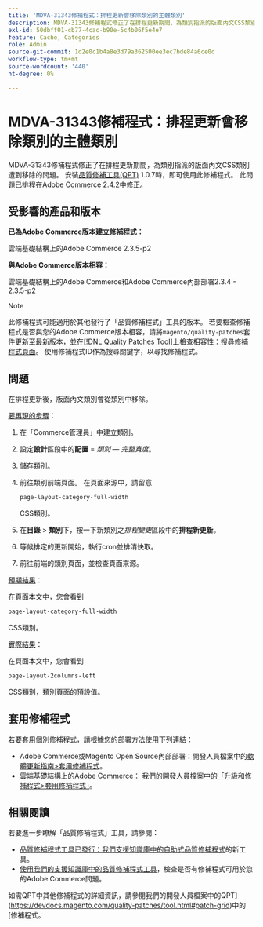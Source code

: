 ```yaml
---
title: 'MDVA-31343修補程式：排程更新會移除類別的主體類別'
description: MDVA-31343修補程式修正了在排程更新期間，為類別指派的版面內文CSS類別遭到移除的問題。 安裝[Quality Patches Tool (QPT)](/help/announcements/adobe-commerce-announcements/magento-quality-patches-released-new-tool-to-self-serve-quality-patches.md) 1.0.7時，即可使用此修補程式。 此問題已排程在Adobe Commerce 2.4.2中修正。
exl-id: 50dbff01-cb77-4cac-b90e-5c4b06f5e4e7
feature: Cache, Categories
role: Admin
source-git-commit: 1d2e0c1b4a8e3d79a362500ee3ec7bde84a6ce0d
workflow-type: tm+mt
source-wordcount: '440'
ht-degree: 0%

---
```


# MDVA-31343修補程式：排程更新會移除類別的主體類別

MDVA-31343修補程式修正了在排程更新期間，為類別指派的版面內文CSS類別遭到移除的問題。 安裝[品質修補工具(QPT)](/help/announcements/adobe-commerce-announcements/magento-quality-patches-released-new-tool-to-self-serve-quality-patches.md) 1.0.7時，即可使用此修補程式。 此問題已排程在Adobe Commerce 2.4.2中修正。

## 受影響的產品和版本

**已為Adobe Commerce版本建立修補程式：**

雲端基礎結構上的Adobe Commerce 2.3.5-p2

**與Adobe Commerce版本相容：**

雲端基礎結構上的Adobe Commerce和Adobe Commerce內部部署2.3.4 - 2.3.5-p2

>[!NOTE]
>
>此修補程式可能適用於其他發行了「品質修補程式」工具的版本。 若要檢查修補程式是否與您的Adobe Commerce版本相容，請將`magento/quality-patches`套件更新至最新版本，並在[[!DNL Quality Patches Tool]上檢查相容性：搜尋修補程式頁面](https://devdocs.magento.com/quality-patches/tool.html#patch-grid)。 使用修補程式ID作為搜尋關鍵字，以尋找修補程式。

## 問題

在排程更新後，版面內文類別會從類別中移除。

<u>要再現的步驟</u>：

1. 在「Commerce管理員」中建立類別。
1. 設定&#x200B;**設計**&#x200B;區段中的&#x200B;**配置** = *類別 — 完整寬度*。
1. 儲存類別。
1. 前往類別前端頁面。 在頁面來源中，請留意

   ```css
   page-layout-category-full-width
   ```

   CSS類別。
1. 在&#x200B;**目錄** > **類別**&#x200B;下，按一下新類別之&#x200B;*排程變更*&#x200B;區段中的&#x200B;**排程新更新**。
1. 等候排定的更新開始，執行cron並排清快取。
1. 前往前端的類別頁面，並檢查頁面來源。

<u>預期結果</u>：

在頁面本文中，您會看到

```css
page-layout-category-full-width
```

CSS類別。

<u>實際結果</u>：

在頁面本文中，您會看到

```css
page-layout-2columns-left
```

CSS類別，類別頁面的預設值。

## 套用修補程式

若要套用個別修補程式，請根據您的部署方法使用下列連結：

* Adobe Commerce或Magento Open Source內部部署：開發人員檔案中的[軟體更新指南>套用修補程式](https://devdocs.magento.com/guides/v2.4/comp-mgr/patching/mqp.html)。
* 雲端基礎結構上的Adobe Commerce： [我們的開發人員檔案中的「升級和修補程式>套用修補程式」](https://devdocs.magento.com/cloud/project/project-patch.html)。

## 相關閱讀

若要進一步瞭解「品質修補程式」工具，請參閱：

* [品質修補程式工具已發行：我們支援知識庫中的自助式品質修補程式](/help/announcements/adobe-commerce-announcements/magento-quality-patches-released-new-tool-to-self-serve-quality-patches.md)的新工具。
* [使用我們的支援知識庫中的品質修補程式工具](/help/support-tools/patches-available-in-qpt-tool/check-patch-for-magento-issue-with-magento-quality-patches.md)，檢查是否有修補程式可用於您的Adobe Commerce問題。

如需QPT中其他修補程式的詳細資訊，請參閱我們的開發人員檔案中的QPT](https://devdocs.magento.com/quality-patches/tool.html#patch-grid)中的[修補程式。
